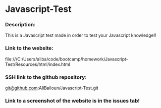 # Javascript-Test
### Description:
This is a Javascript test made in order to test your Javascript knowledge!!
### Link to the website:
file:///C:/Users/aliba/code/bootcamp/homework/Javascript-Test/Resources/html/index.html
### SSH link to the github repository:
git@github.com:AliBailoun/Javascript-Test.git
### Link to a screenshot of the website is in the issues tab!
